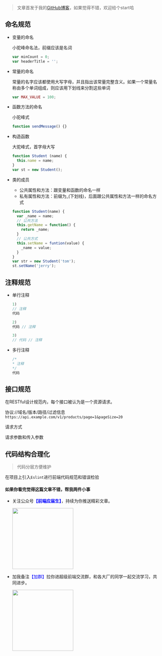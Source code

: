 > 文章首发于我的[GitHub博客](https://github.com/cxuhwiuefhuefu/FEArticles)，如果觉得不错，欢迎给个start哈




## 命名规范


- 变量的命名
  
  小驼峰命名法，前缀应该是名词
  ```js
  var minCount = 0;
  var headerTitle = '';  
  ```
- 常量的命名
  
  常量的名字应该都使用大写字母，并且指出该常量完整含义。如果一个常量名称由多个单词组成，则应该用下划线来分割这些单词
  ```js
  var MAX_VALUE = 100;
  ``` 
- 函数方法的命名
  
  小驼峰式
  ```js
  function sendMessage() {}
  ```
- 构造函数
  
  大驼峰式，首字母大写
  ```js
  function Student (name) {
    this.name = name;
  }
  var st = new Student();
  ``` 
- 类的成员
  - 公共属性和方法：跟变量和函数的命名一样
  - 私有属性和方法：前缀为_(下划线)，后面跟公共属性和方法一样的命名方式
  ```js
  function Student(name) {
    var _name = name;
    // 公共方法
    this.getName = function() {
      return _name;
    }
    // 公共方式
    this.setName = funtion(value) {
      _name = value;
    }  
  }
  var str = new Student('tom');
  st.setName('jerry');

  ```




## 注释规范
- 单行注释
  ```js
  1)
  // 注释
  代码

  2)
  代码 // 注释

  3)
  // 代码 // 注释
  ``` 
- 多行注释
  ```js
  /*
  * 注释
  */
  代码
  ``` 




## 接口规范
在RESTful设计规范内，每个接口被认为是一个资源请求。

协议://域名/版本/路径/过滤信息
`https://api.example.com/v1/products/page=1&pageSize=20`

请求方式

请求参数和传入参数




## 代码结构合理化
> 代码分层方便维护



在项目上引入`Eslint`进行前端代码规范和错误检验




#### 如果你看完觉得这篇文章不错，帮我两件小事
- 关注公众号<text style="color: blue; font-weight: bold;">【前端应届生】</text>，持续为你推送精彩文章。
  
  <img style="width: 200px" src="https://imgkr.cn-bj.ufileos.com/51a2dad3-ae5b-4f66-9717-f0a36e4c68a7.png">
- 加我备注<text style="color: blue" style="color: blue;">【加群】</text>拉你进超级前端交流群，和各大厂的同学一起交流学习，共同进步。
  
  <img style="width: 200px" src="https://imgkr.cn-bj.ufileos.com/36e0b949-54df-4698-9ca2-d7e39ed0e2c0.jpg">


